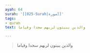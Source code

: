 ```yaml
---
ayah: 64
surah: '[[025-Surah|سورة]]'
tags:
- quran
text: والذين يبيتون لربهم سجدا وقياما

---
```

> والذين يبيتون لربهم سجدا وقياما
